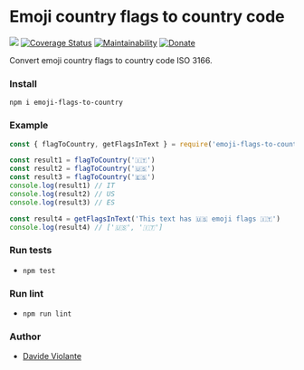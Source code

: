 # Emoji country flags to country code
[![](https://github.com/davideviolante/emoji-flags-to-country/workflows/Node.js%20CI/badge.svg)](https://github.com/DavideViolante/emoji-flags-to-country/actions?query=workflow%3A"Node.js+CI") [![Coverage Status](https://coveralls.io/repos/github/DavideViolante/emoji-flags-to-country/badge.svg?branch=master)](https://coveralls.io/github/DavideViolante/emoji-flags-to-country?branch=master) [![Maintainability](https://api.codeclimate.com/v1/badges/958c5ceec39aadccb32a/maintainability)](https://codeclimate.com/github/DavideViolante/emoji-flags-to-country/maintainability) [![Donate](https://img.shields.io/badge/paypal-donate-179BD7.svg)](https://www.paypal.me/dviolante)

Convert emoji country flags to country code ISO 3166.

### Install
`npm i emoji-flags-to-country`

### Example
```js
const { flagToCountry, getFlagsInText } = require('emoji-flags-to-country')

const result1 = flagToCountry('🇮🇹')
const result2 = flagToCountry('🇺🇸')
const result3 = flagToCountry('🇪🇸')
console.log(result1) // IT
console.log(result2) // US
console.log(result3) // ES

const result4 = getFlagsInText('This text has 🇺🇸 emoji flags 🇮🇹')
console.log(result4) // ['🇺🇸', '🇮🇹']
```

### Run tests
- `npm test`

### Run lint
- `npm run lint`

### Author
- [Davide Violante](https://github.com/DavideViolante/)
